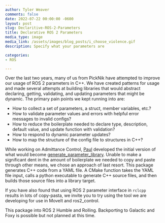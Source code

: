 ```yaml
---
author: Tyler Weaver
comments: false
date: 2022-07-22 00:00:00 -0600
layout: post
slug: Declaritive-ROS-2-Parameters
title: Declarative ROS 2 Parameters
media_type: image
media_link: /assets/images/blog_posts/i_choose_violence.gif
description: Specify what your parameters are

categories:
- ROS

---
```


Over the last two years, many of us from PickNik have attempted to improve our usage of ROS 2 parameters in C++.
We have created patterns for usage and made several attempts at building libraries that would abstract declaring, getting, validating, and updating parameters that might be dynamic.
The primary pain points we kept running into are:
* How to collect a set of parameters, a struct, member variables, etc.?
* How to validate parameter values and errors with helpful error messages to invalid configs?
* How to reduce the boilerplate needed to declare type, description, default value, and update function with validation?
* How to respond to dynamic parameter updates?
* How to map the structure of the config file to structures in C++?

While working on Admittance Control, [Paul](https://github.com/pac48) developed the initial version of what would become [generate_parameter_library](https://github.com/PickNikRobotics/generate_parameter_library).
Unable to make a significant dent in the amount of boilerplate we needed to copy and paste through other means, we chose an approach of last resort.
This package generates C++ code from a YAML file.
A CMake function takes the YAML file input, calls a python executable to generate C++ source files, and then builds those source files into a library target.

If you have also found that using ROS 2 parameter interface in `rclcpp` results in lots of copy-pasta, we invite you to try using the tool we are developing for use in MoveIt and ros2_control.

This package into ROS 2 Humble and Rolling. Backporting to Galactic and Foxy is possible but not planned at this time.
